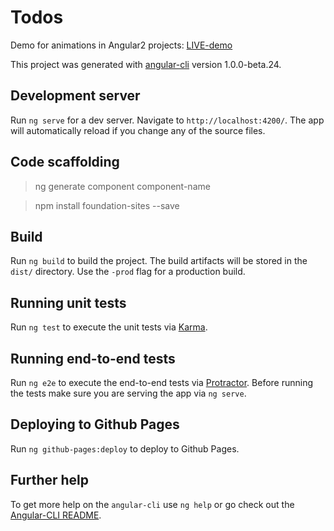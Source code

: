 # Todos
Demo for animations in Angular2 projects: [LIVE-demo](https://capu123.github.io/todos/howto)

This project was generated with [angular-cli](https://github.com/angular/angular-cli) version 1.0.0-beta.24.


## Development server
Run `ng serve` for a dev server. Navigate to `http://localhost:4200/`. The app will automatically reload if you change any of the source files.

## Code scaffolding

> ng generate component component-name 

> npm install foundation-sites --save

## Build

Run `ng build` to build the project. The build artifacts will be stored in the `dist/` directory. Use the `-prod` flag for a production build.

## Running unit tests

Run `ng test` to execute the unit tests via [Karma](https://karma-runner.github.io).

## Running end-to-end tests

Run `ng e2e` to execute the end-to-end tests via [Protractor](http://www.protractortest.org/).
Before running the tests make sure you are serving the app via `ng serve`.

## Deploying to Github Pages

Run `ng github-pages:deploy` to deploy to Github Pages.

## Further help

To get more help on the `angular-cli` use `ng help` or go check out the [Angular-CLI README](https://github.com/angular/angular-cli/blob/master/README.md).
